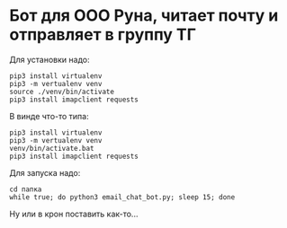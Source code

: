 # Бот для ООО Руна, читает почту и отправляет в группу ТГ

Для установки надо:

```
pip3 install virtualenv
pip3 -m vertualenv venv
source ./venv/bin/activate
pip3 install imapclient requests
```

В винде что-то типа:
```
pip3 install virtualenv
pip3 -m vertualenv venv
venv/bin/activate.bat
pip3 install imapclient requests
```

Для запуска надо:

```
cd папка
while true; do python3 email_chat_bot.py; sleep 15; done
```

Ну или в крон поставить как-то...

